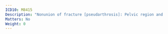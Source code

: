 ```yaml
---
ICD10: M8415
Description: "Nonunion of fracture [pseudarthrosis]: Pelvic region and thigh"
Matters: No
Weight: 0
---
```


